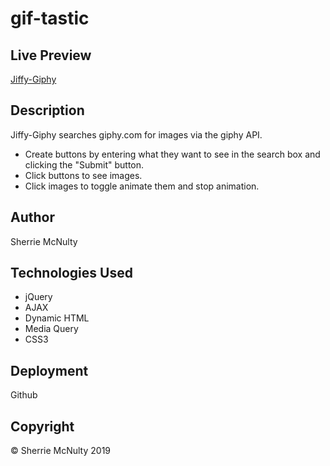 # gif-tastic

## Live Preview
[Jiffy-Giphy](https://https://sherriemcnulty.github.io/jiffy-giphy//)

## Description
Jiffy-Giphy searches giphy.com for images via the giphy API.
- Create buttons by entering what they want to see in the search box and clicking the "Submit" button. 
- Click buttons to see images. 
- Click images to toggle animate them and stop animation.

## Author
Sherrie McNulty
 
## Technologies Used
- jQuery
- AJAX
- Dynamic HTML
- Media Query
- CSS3

## Deployment
Github
  
## Copyright 
© Sherrie McNulty 2019

